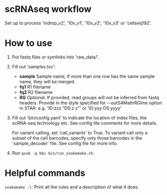 # scRNAseq workflow

Set up to process 'indrop_v2', '10x_v1', '10x_v2', '10x_v3' or 'cellseq192'. 

# How to use
1. Put fastq files or symlinks into 'raw_data/'.
2. Fill out 'samples.tsv':
    - **sample** Sample name; If more than one row has the same sample name, they will be merged.
    - **fq1**    R1 filename
    - **fq2**    R2 filename
    - **RG**     _Optional._ If provided, read groups will not be inferred from fastq headers. Provide in the style specified for --outSAMattrRGline option in STAR. e.g. 'ID:zzz ”DS:z z”' or 'ID:yyy DS:yyyy'

3. Fill out 'bin/config.yaml' to indicate the location of index files, the scRNA-seq technology etc. See config file comments for more details. 

   For variant calling, set 'call_variants' to True. To variant call only a subset of the cell barcodes, specify only those barcodes in the 'sample_decoder' file. See config file for more info. 

4. Run `qsub -q bbc bin/run_snakemake.sh`.

# Helpful commands
`snakemake -l`: Print all the rules and a description of what it does.
